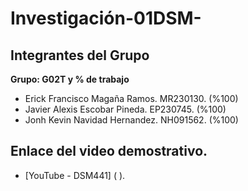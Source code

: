 # Investigación-01DSM-

## Integrantes del Grupo

**Grupo: G02T y % de trabajo**
- Erick Francisco Magaña Ramos. MR230130. (%100)
- Javier Alexis Escobar Pineda. EP230745. (%100)
- Jonh Kevin Navidad Hernandez. NH091562. (%100)

## Enlace del video demostrativo.

- [YouTube - DSM441] (     ).
